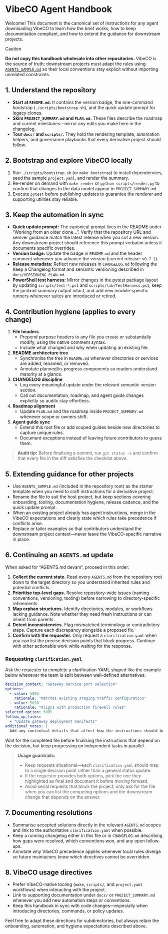 <!--
  Scope: Repository-wide agent operating rules for VibeCO.
  Last updated: Highlighted the pytest summary expectation and aligned references with the canonical v0.7.2 checklist.
-->

# VibeCO Agent Handbook

Welcome! This document is the canonical set of instructions for any agent downloading VibeCO to learn how the brief works, how to keep documentation compliant, and how to extend the guidance for downstream projects.

> [!CAUTION]
> **Do not copy this handbook wholesale into other repositories.**
> VibeCO is the source of truth; downstream projects must adapt the rules using [`AGENTS_SAMPLE.md`](./AGENTS_SAMPLE.md) so their local conventions stay explicit without importing unrelated constraints.

## 1. Understand the repository
- **Start at `README.md`.** It contains the version badge, the one-command bootstrap (`./scripts/bootstrap.sh`), and the quick update prompt for legacy clones.
- **Skim `PROJECT_SUMMARY.md` and `PLAN.md`.** These files describe the roadmap and current milestones—mirror any edits you make here in the changelog.
- **Tour `docs/` and `scripts/`.** They hold the rendering template, automation helpers, and governance playbooks that every derivative project should follow.

## 2. Bootstrap and explore VibeCO locally
1. Run `./scripts/bootstrap.sh` (or `make bootstrap`) to install dependencies, seed the sample `project.yaml`, and render the summary.
2. Re-render on demand with `make render` or `python scripts/render.py` to confirm that changes to the data model appear in `PROJECT_SUMMARY.md`.
3. Execute `pytest` before publishing updates to guarantee the renderer and supporting utilities stay reliable.

## 3. Keep the automation in sync
- **Quick update prompt:** The canonical prompt lives in the README under “Working from an older clone…”. Verify that the repository URL and semver guidance match the latest release when you cut a new version. Any downstream project should reference this prompt verbatim unless it documents specific overrides.
- **Version badge:** Update the badge in `README.md` and the header comment whenever you advance the version (current release: `v0.7.2`).
- **Release metadata:** Reflect new releases in `CHANGELOG.md` following the Keep a Changelog format and semantic versioning described in `docs/VERSIONING_PLAN.md`.
- **PowerShell test harness:** Mirror changes in the pytest package layout by updating `scripts/test-*.ps1` and `scripts/lib/TestHarness.ps1`, keep the junitxml summary output intact, and add new module-specific runners whenever suites are introduced or retired.

## 4. Contribution hygiene (applies to every change)
1. **File headers**
   - Prepend purpose headers to any file you create or substantially modify, using the native comment syntax.
   - Include what changed and why when updating an existing file.
2. **README architecture tree**
   - Synchronise the tree in `README.md` whenever directories or services are added, renamed, or removed.
   - Annotate planned/in-progress components so readers understand maturity at a glance.
3. **CHANGELOG discipline**
   - Log every meaningful update under the relevant semantic version section.
   - Call out documentation, roadmap, and agent guide changes explicitly so audits stay effortless.
4. **Roadmap alignment**
   - Update `PLAN.md` and the roadmap inside `PROJECT_SUMMARY.md` whenever scope or owners shift.
5. **Agent guide sync**
   - Extend this root file or add scoped guides beside new directories to capture unique rules.
   - Document exceptions instead of leaving future contributors to guess them.

> **Audit tip:** Before finalising a commit, run `git status -s` and confirm that every file in the diff satisfies the checklist above.

## 5. Extending guidance for other projects
- Use `AGENTS_SAMPLE.md` (included in the repository root) as the starter template when you need to craft instructions for a derivative project.
- Rename the file to suit the host project, but keep sections covering onboarding, tooling, documentation hygiene, release cadence, and the quick update prompt.
- When an existing project already has agent instructions, merge in the VibeCO expectations and clearly state which rules take precedence if conflicts arise.
- Replace or tailor examples so that contributors understand the downstream project context—never leave the VibeCO-specific narrative in place.

## 6. Continuing an `AGENTS.md` update
When asked for “AGENTS.md devam”, proceed in this order:
1. **Collect the current state.** Read every `AGENTS.md` from the repository root down to the target directory so you understand inherited rules and potential conflicts.
2. **Prioritise top-level gaps.** Resolve repository-wide issues (naming conventions, versioning, tooling) before narrowing to directory-specific refinements.
3. **Map orphan structures.** Identify directories, modules, or workflows lacking guidance. Note whether they need fresh instructions or can inherit from parents.
4. **Detect inconsistencies.** Flag mismatched terminology or contradictory steps. Capture each discrepancy alongside a proposed fix.
5. **Confirm with the requester.** Only request a `clarification.yaml` when you can list the precise decision points that block progress. Continue with other actionable work while waiting for the response.

### Requesting `clarification.yaml`
Ask the requester to complete a clarification YAML shaped like the example below whenever the team is split between well-defined alternatives:
```yaml
decision_context: "Gateway service port selection"
options:
  - value: 5005
    rationale: "Matches existing staging traffic configuration"
  - value: 5020
    rationale: "Aligns with production firewall rules"
selected_option: 5005
follow_up_tasks:
  - "Update gateway deployment manifests"
additional_notes: |
  Add any contextual details that affect how the instructions should be finalized. Limit requests to the specific fork-in-the-road you are addressing right now.
```
Wait for the completed file before finalising the instructions that depend on the decision, but keep progressing on independent tasks in parallel.

> **Usage guardrails:**
> - Keep requests situational—each `clarification.yaml` should map to a single decision point rather than a general status update.
> - If the requester provides both options, pick the one they highlighted as final and document it before moving forward.
> - Avoid serial requests that block the project; only ask for the file when you can list the competing options and the downstream change that depends on the answer.

## 7. Documenting resolutions
- Summarise accepted solutions directly in the relevant `AGENTS.md` scopes and link to the authoritative `clarification.yaml` when possible.
- Keep a running changelog either in this file or in `CHANGELOG.md` describing how gaps were resolved, which conventions won, and any open follow-ups.
- Annotate why VibeCO precedence applies whenever local rules diverge so future maintainers know which directives cannot be overridden.

## 8. VibeCO usage directives
- Prefer VibeCO-native tooling (`make`, `scripts/`, and `project.yaml` workflows) when interacting with the project.
- Link to supporting documentation under `docs/` or `PROJECT_SUMMARY.md` whenever you add new automation steps or conventions.
- Keep this handbook in sync with code changes—especially when introducing directories, commands, or policy updates.

Feel free to adapt these directions for subdirectories, but always retain the onboarding, automation, and hygiene expectations described above.
